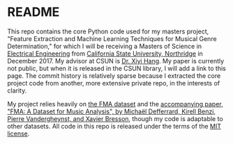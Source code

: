 # README

This repo contains the core Python code used for my masters project, "Feature Extraction
and Machine Learning Techniques for Musical Genre Determination," for which I will be
receiving a Masters of Science in 
[Electrical Engineering](https://www.csun.edu/engineering-computer-science/electrical-computer-engineering/) 
from [California State University, Northridge](https://www.csun.edu/) in December 2017. 
My advisor at CSUN is 
[Dr. Xiyi Hang](https://www.csun.edu/engineering-computer-science/electrical-computer-engineering/xiyi-hang). 
My paper is currently not public, but when it is released in the
CSUN library, I will add a link to this page. The commit history is relatively sparse
because I extracted the core project code from another, more extensive private repo, in
the interests of clarity.

My project relies heavily on [the FMA dataset](https://github.com/mdeff/fma) and the
[accompanying paper, "FMA: A Dataset for Music Analysis", by Michaël Defferrard, Kirell
Benzi, Pierre Vandergheynst, and  Xavier Bresson](https://arxiv.org/abs/1612.01840),
though my code is adaptable to other datasets. All code in this repo is released under the
terms of the [MIT license](LICENSE.txt).

